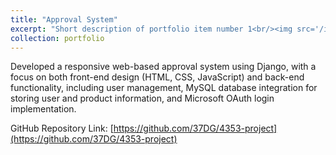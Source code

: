 ```yaml
---
title: "Approval System"
excerpt: "Short description of portfolio item number 1<br/><img src='/images/500x300.png'><a href='[/approval-system](https://github.com/37DG/4353-project)'>"
collection: portfolio
---
```


Developed a responsive web-based approval system using Django, with a focus on both front-end design (HTML, 
CSS, JavaScript) and back-end functionality, including user management, MySQL database integration for storing user and product information, and Microsoft OAuth login implementation.

GitHub Repository Link: [https://github.com/37DG/4353-project](https://github.com/37DG/4353-project)
